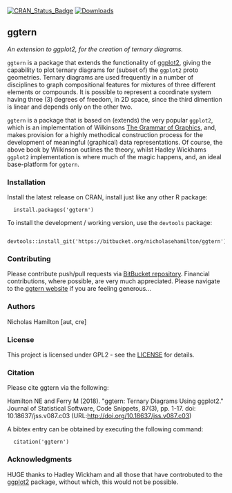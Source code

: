 [![CRAN_Status_Badge](http://www.r-pkg.org/badges/version/ggtern)](https://cran.r-project.org/package=ggtern)
[![Downloads](http://cranlogs.r-pkg.org/badges/ggtern)](https://cran.r-project.org/package=ggtern)

## ggtern

*An extension to ggplot2, for the creation of ternary diagrams.*

`ggtern` is a package that extends the functionality of [ggplot2](http://goo.gl/YDk79h), giving the capability to plot ternary diagrams for (subset of) the `ggplot2` proto geometries. Ternary diagrams are used frequently in a number of disciplines to graph compositional features for mixtures of three different elements or compounds. It is possible to represent a coordinate system having three (3) degrees of freedom, in 2D space, since the third dimention is linear and depends only on the other two. 

`ggtern` is a package that is based on (extends) the very popular `ggplot2`, which is an implementation of Wilkinsons [The Grammar of Graphics](http://goo.gl/G5DEo3),  and, makes provision for a highly methodical construction process for the development  of meaningful (graphical) data representations. Of course, the above book by Wilkinson outlines the theory, whilst Hadley Wickhams `ggplot2` implementation is where much of the magic happens, and, an ideal base-platform for `ggtern`.

### Installation

Install the latest release on CRAN, install just like any other R package:

```
  install.packages('ggtern')
```

To install the development / working version, use the `devtools` package:

```
  devtools::install_git('https://bitbucket.org/nicholasehamilton/ggtern')
```

### Contributing

Please contribute push/pull requests via [BitBucket repository](https://bitbucket.org/nicholasehamilton/ggtern). Financial contributions, where possible, are very much appreciated. Please navigate to the [ggtern website](http://www.ggtern.com) if you are feeling generous...

### Authors

Nicholas Hamilton [aut, cre]

### License

This project is licensed under GPL2 - see the [LICENSE](https://www.gnu.org/licenses/old-licenses/gpl-2.0.en.html) for details.

### Citation

Please cite ggtern via the following:

Hamilton NE and Ferry M (2018). "ggtern: Ternary Diagrams Using ggplot2." 
Journal of Statistical Software, Code Snippets, 87(3), pp. 1-17. 
doi: 10.18637/jss.v087.c03 (URL:http://doi.org/10.18637/jss.v087.c03)

A bibtex entry can be obtained by executing the following command:

```
  citation('ggtern')
```

### Acknowledgments

HUGE thanks to Hadley Wickham and all those that have controbuted to the [ggplot2](https://ggplot2.tidyverse.org/) package, without which, this would not be possible.

